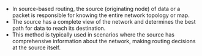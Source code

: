 - In source-based routing, the source (originating node) of data or a packet is responsible for knowing the entire network topology or map.
- The source has a complete view of the network and determines the best path for data to reach its destination.
- This method is typically used in scenarios where the source has comprehensive information about the network, making routing decisions at the source itself.